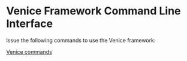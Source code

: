 # Venice Framework Command Line Interface

Issue the following commands to use the Venice framework:

[Venice commands](https://docs.google.com/document/d/10vEsdJrRfqqxGMs3vKzOGFpyLz5yKkCekfVSczQSr68/edit)
